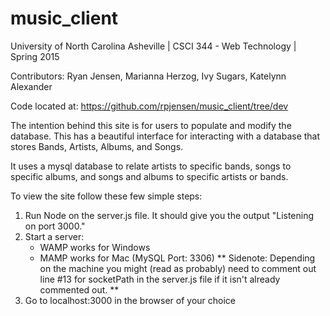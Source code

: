# music_client

University of North Carolina Asheville | CSCI 344 - Web Technology | Spring 2015

Contributors: Ryan Jensen, Marianna Herzog, Ivy Sugars, Katelynn Alexander

Code located at: https://github.com/rpjensen/music_client/tree/dev

The intention behind this site is for users to populate and modify the database. 
This has a beautiful interface for interacting with a database that stores Bands, Artists, Albums, and Songs. 

It uses a mysql database to relate artists to specific bands, songs to specific albums, and songs and albums to specific artists or bands.



To view the site follow these few simple steps:
   1. Run Node on the server.js file. It should give you the output "Listening on port 3000."
   2. Start a server:
         - WAMP works for Windows
         - MAMP works for Mac (MySQL Port: 3306)
         ** Sidenote: Depending on the machine you might (read as probably) need to comment out line #13 for socketPath in the server.js file if it isn't already commented out. **
   3. Go to localhost:3000 in the browser of your choice